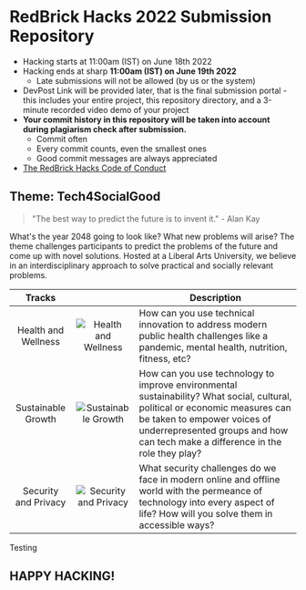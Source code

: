 # RedBrick Hacks 2022 Submission Repository

- Hacking starts at 11:00am (IST) on June 18th 2022
- Hacking ends at sharp **11:00am (IST) on June 19th 2022**
  - Late submissions will not be allowed (by us or the system)
- DevPost Link will be provided later, that is the final submission portal - this includes your entire project, this repository directory, and a 3-minute recorded video demo of your project
- **Your commit history in this repository will be taken into account during plagiarism check after submission.**
  - Commit often
  - Every commit counts, even the smallest ones
  - Good commit messages are always appreciated
- [The RedBrick Hacks Code of Conduct](https://min.gitcdn.link/cdn/redbrickhacks/redbrickhacks.github.io/redirect_patch/policies.pdf)

## Theme: Tech4SocialGood

> "The best way to predict the future is to invent it." - Alan Kay

What's the year 2048 going to look like? What new problems will arise? The theme challenges participants to predict the problems of the future and come up with novel solutions. Hosted at a Liberal Arts University, we believe in an interdisciplinary approach to solve practical and socially relevant problems.

|        Tracks        |                                                                                             | Description                                                                                                                                                                                                                                   |
| :------------------: | :-----------------------------------------------------------------------------------------: | --------------------------------------------------------------------------------------------------------------------------------------------------------------------------------------------------------------------------------------------- |
| Health and Wellness  |    ![Health and Wellness](https://i.ibb.co/Y38Wgmh/Health-Light-Text-Light-Logo-2x.png)     | How can you use technical innovation to address modern public health challenges like a pandemic, mental health, nutrition, fitness, etc?                                                                                                      |
|  Sustainable Growth  | ![Sustainable Growth](https://i.ibb.co/ySzkfzP/Sustainability-Light-Text-Light-Logo-2x.png) | How can you use technology to improve environmental sustainability? What social, cultural, political or economic measures can be taken to empower voices of underrepresented groups and how can tech make a difference in the role they play? |
| Security and Privacy |   ![Security and Privacy](https://i.ibb.co/7gfBd9s/Security-Light-Text-Light-Logo-2x.png)   | What security challenges do we face in modern online and offline world with the permeance of technology into every aspect of life? How will you solve them in accessible ways?                                                                |

Testing

## HAPPY HACKING!
